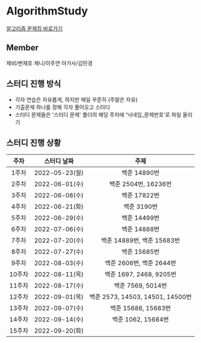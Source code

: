 # AlgorithmStudy

[알고리즘 문제집 바로가기](https://github.com/tony9402/baekjoon)


## Member
제비/변재호 제니/이주연 아가사/김민경


## 스터디 진행 방식
- 각자 연습은 자유롭게, 하지만 매일 꾸준히 (주말은 자유)
- 기출문제 하나를 정해 각자 풀어오고 스터디
- 스터디 문제들은 '스터디 문제' 폴더의 해당 주차에 '닉네임_문제번호'로 파일 올리기

## 스터디 진행 상황
| 주차 | 스터디 날짜 | 주제 |
| :--: | :--: | :--: |
| 1주차 | 2022-05-23(월) | 백준 14890번 |
| 2주차 | 2022-06-01(수) | 백준 2504번, 16236번 |
| 3주차 | 2022-06-08(수) | 백준 17822번 |
| 4주차 | 2022-06-21(화) | 백준 3190번 |
| 5주차 | 2022-06-29(수) | 백준 14499번 |
| 6주차 | 2022-07-06(수) | 백준 14888번 |
| 7주차 | 2022-07-20(수) | 백준 14889번, 백준 15683번 |
| 8주차 | 2022-07-27(수) | 백준 15685번 | 다른 문제 풀거 있는지 찾아보기
| 9주차 | 2022-08-03(수) | 백준 2606번, 백준 2644번 |
| 10주차 | 2022-08-11(목) | 백준 1697, 2468, 9205번 |
| 11주차 | 2022-08-17(수) | 백준 7569, 5014번 |
| 12주차 | 2022-09-01(목) | 백준 2573, 14503, 14501, 14500번 |
| 13주차 | 2022-09-07(수) | 백준 15686, 15683번 |
| 14주차 | 2022-09-14(수) | 백준 1062, 15684번 | 
| 15주차 | 2022-09-20(화) |